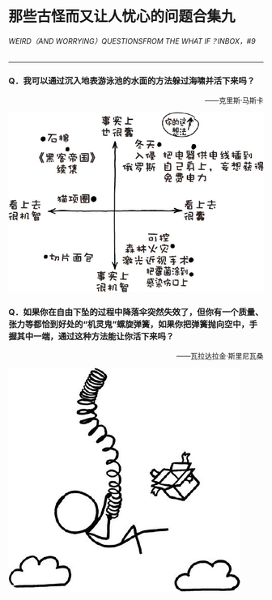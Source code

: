 # 那些古怪而又让人忧心的问题合集九
###### WEIRD（AND WORRYING）QUESTIONSFROM THE WHAT IF？INBOX，#9
***
### Q．我可以通过沉入地表游泳池的水面的方法躲过海啸并活下来吗？
<p align="right">——克里斯·马斯卡</p>

![15](./imgs/WIB-15.png)

### Q．如果你在自由下坠的过程中降落伞突然失效了，但你有一个质量、张力等都恰到好处的“机灵鬼”螺旋弹簧，如果你把弹簧抛向空中，手握其中一端，通过这种方法能让你活下来吗？
<p align="right">——瓦拉达拉金·斯里尼瓦桑</p>

![15](./imgs/WIB-16.png)

